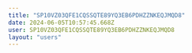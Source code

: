 ```yaml
---
title: "SP10VZ03QFE1CQSSQTE89YQ3EB6PDHZZNKEQJMQD8"
date: 2024-06-05T10:57:45.668Z
user: SP10VZ03QFE1CQSSQTE89YQ3EB6PDHZZNKEQJMQD8
layout: "users"
---
```

    